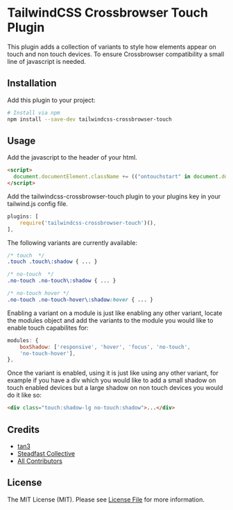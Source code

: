 # TailwindCSS Crossbrowser Touch Plugin

This plugin adds a collection of variants to style how elements appear on touch and non touch devices. To ensure Crossbrowser compatibility a small line of javascript is needed.

## Installation

Add this plugin to your project:

```bash
# Install via npm
npm install --save-dev tailwindcss-crossbrowser-touch
```

## Usage

Add the javascript to the header of your html.

```html
<script>
  document.documentElement.className += (("ontouchstart" in document.documentElement) ? ' touch' : ' no-touch');
</script>
```

Add the tailwindcss-crossbrowser-touch plugin to your plugins key in your tailwind.js config file. 

```js
plugins: [
    require('tailwindcss-crossbrowser-touch')(),
],

```

The following variants are currently available:

```css
/* touch  */
.touch .touch\:shadow { ... }

/* no-touch  */
.no-touch .no-touch\:shadow { ... }

/* no-touch hover */
.no-touch .no-touch-hover\:shadow:hover { ... }
```

Enabling a variant on a module is just like enabling any other variant, locate the modules object and add the variants to the module you would like to enable touch capabilites for:

```js
modules: {
    boxShadow: ['responsive', 'hover', 'focus', 'no-touch',
    'no-touch-hover'],
},
```

Once the variant is enabled, using it is just like using any other variant, for example if you have a div which you would like to add a small shadow on touch enabled devices but a large shadow on non touch devices you would do it like so:
```html
<div class="touch:shadow-lg no-touch:shadow">...</div>
```

## Credits

- [tan3](https://tan3.de/)
- [Steadfast Collective](https://github.com/steadfastcollective)
- [All Contributors](../../contributors)

## License

The MIT License (MIT). Please see [License File](LICENSE.md) for more information.

